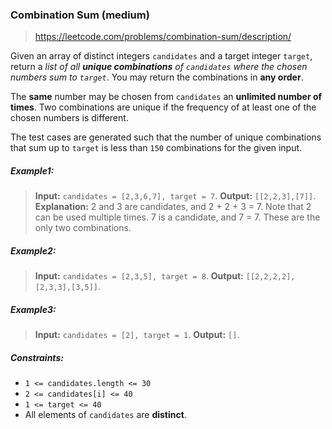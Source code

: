 ### Combination Sum (medium)

> https://leetcode.com/problems/combination-sum/description/

Given an array of distinct integers `candidates` and a target integer `target`, return a _list of all **unique combinations** of `candidates` where the chosen numbers sum to `target`_. You may return the combinations in **any order**.

The **same** number may be chosen from `candidates` an **unlimited number of times**. Two combinations are unique if the
frequency
of at least one of the chosen numbers is different.

The test cases are generated such that the number of unique combinations that sum up to `target` is less than `150` combinations for the given input.

##### Example1:

> **Input:** `candidates = [2,3,6,7], target = 7`.
> **Output:** `[[2,2,3],[7]]`.
> **Explanation:**
> 2 and 3 are candidates, and 2 + 2 + 3 = 7. Note that 2 can be used multiple times.
> 7 is a candidate, and 7 = 7.
> These are the only two combinations.

##### Example2:

> **Input:** `candidates = [2,3,5], target = 8`.
> **Output:** `[[2,2,2,2],[2,3,3],[3,5]]`.

##### Example3:

> **Input:** `candidates = [2], target = 1`.
> **Output:** `[]`.

##### Constraints:

- `1 <= candidates.length <= 30`
- `2 <= candidates[i] <= 40`
- `1 <= target <= 40`
- All elements of `candidates` are **distinct**.
